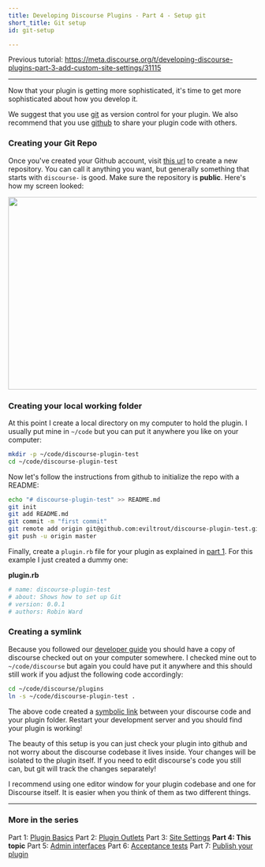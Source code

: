 ```yaml
---
title: Developing Discourse Plugins - Part 4 - Setup git
short_title: Git setup
id: git-setup

---
```

Previous tutorial: https://meta.discourse.org/t/developing-discourse-plugins-part-3-add-custom-site-settings/31115

---

Now that your plugin is getting more sophisticated, it's time to get more sophisticated about how you develop it.

We suggest that you use [git](https://git-scm.com/) as version control for your plugin. We also recommend that you use [github](https://github.com) to share your plugin code with others. 

### Creating your Git Repo

Once you've created your Github account, visit [this url](https://github.com/new) to create a new repository. You can call it anything you want, but generally something that starts with `discourse-` is good. Make sure the repository is **public**. Here's how my screen looked:

<img src="//assets-meta-cdck-prod-meta.s3.dualstack.us-west-1.amazonaws.com/original/3X/3/8/38c2d794af363a8a9840cddc5ac8d92a24374b12.png" width="690" height="390"> 

### Creating your local working folder

At this point I create a local directory on my computer to hold the plugin. I usually put mine in `~/code` but you can put it anywhere you like on your computer:

```bash
mkdir -p ~/code/discourse-plugin-test
cd ~/code/discourse-plugin-test
```
Now let's follow the instructions from github to initialize the repo with a README:

```bash
echo "# discourse-plugin-test" >> README.md
git init
git add README.md
git commit -m "first commit"
git remote add origin git@github.com:eviltrout/discourse-plugin-test.git
git push -u origin master
```

Finally, create a `plugin.rb` file for your plugin as explained in [part 1](https://meta.discourse.org/t/beginners-guide-to-creating-discourse-plugins/30515). For this example I just created a dummy one:

**plugin.rb**
```ruby
# name: discourse-plugin-test
# about: Shows how to set up Git
# version: 0.0.1
# authors: Robin Ward
```

### Creating a symlink

Because you followed our [developer guide](https://meta.discourse.org/tags/dev-install) you should have a copy of discourse checked out on your computer somewhere. I checked mine out to `~/code/discourse` but again you could have put it anywhere and this should still work if you adjust the following code accordingly:

```sh
cd ~/code/discourse/plugins
ln -s ~/code/discourse-plugin-test .
```

The above code created a [symbolic link](https://en.wikipedia.org/wiki/Symbolic_link) between your discourse code and your plugin folder. Restart your development server and you should find your plugin is working!

The beauty of this setup is you can just check your plugin into github and not worry about the discourse codebase it lives inside. Your changes will be isolated to the plugin itself. If you need to edit discourse's code you still can, but git will track the changes separately!

I recommend using one editor window for your plugin codebase and one for Discourse itself. It is easier when you think of them as two different things.

---
### More in the series

Part 1: [Plugin Basics](https://meta.discourse.org/t/beginners-guide-to-creating-discourse-plugins-part-1/30515)
Part 2: [Plugin Outlets](https://meta.discourse.org/t/beginners-guide-to-creating-discourse-plugins-part-2-plugin-outlets/31001)
Part 3: [Site Settings](https://meta.discourse.org/t/beginners-guide-to-creating-discourse-plugins-part-3-custom-settings/31115)
**Part 4: This topic**
Part 5: [Admin interfaces](https://meta.discourse.org/t/beginners-guide-to-creating-discourse-plugins-part-5-admin-interfaces/31761)
Part 6: [Acceptance tests](https://meta.discourse.org/t/beginner-s-guide-to-creating-discourse-plugins-part-6-acceptance-tests/32619)
Part 7: [Publish your plugin](https://meta.discourse.org/t/beginner-s-guide-to-creating-discourse-plugins-part-7-publish-your-plugin/101636)
